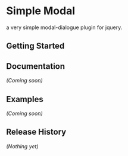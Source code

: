 # Simple Modal

a very simple modal-dialogue plugin for jquery.

## Getting Started

## Documentation
_(Coming soon)_

## Examples
_(Coming soon)_

## Release History
_(Nothing yet)_
